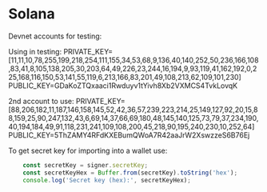 # Solana

Devnet accounts for testing:

Using in testing:
PRIVATE_KEY=[11,11,10,78,255,199,218,254,111,155,34,53,68,9,136,40,140,252,50,236,166,108,83,41,8,105,138,205,30,203,64,49,226,23,244,16,194,9,93,119,41,162,192,0,225,168,116,150,53,141,55,119,6,213,166,83,201,49,108,213,62,109,101,230]
PUBLIC_KEY=GDaKoZTQxaaci1Rwduyv1tYivh8Xb2VXMCS4TvkLovqK

2nd account to use:
PRIVATE_KEY=[88,206,182,11,187,146,158,145,52,42,36,57,239,223,214,25,149,127,92,20,15,88,159,25,90,247,132,43,6,69,14,37,66,69,180,48,145,140,125,73,79,37,234,190,40,194,184,49,91,118,231,241,109,108,200,45,218,90,195,240,230,10,252,64]
PUBLIC_KEY=5ThZAMY4RFdKXEBumQWoA7R42aaJrW2XswzzeS6B76Ej

To get secret key for importing into a wallet use:

```JavaScript
    const secretKey = signer.secretKey;
    const secretKeyHex = Buffer.from(secretKey).toString('hex');
    console.log('Secret key (hex):', secretKeyHex);
```
